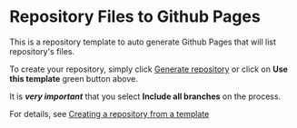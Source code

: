 # Repository Files to Github Pages

This is a repository template to auto generate Github Pages that will list repository's files.

To create your repository, simply click [Generate repository](https://github.com/dacrystal/repo-files-to-gh-pages/generate "Generate repository") or click on **Use this template** green button above.

It is ***very important*** that you select **Include all branches** on the process.

For details, see [Creating a repository from a template](https://help.github.com/en/github/creating-cloning-and-archiving-repositories/creating-a-repository-from-a-template)
